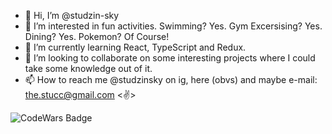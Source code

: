 - 👋 Hi, I’m @studzin-sky
- 👀 I’m interested in fun activities. Swimming? Yes. Gym Excersising? Yes. Dining? Yes. Pokemon? Of Course!
- 🌱 I’m currently learning React, TypeScript and Redux.
- 💞️ I’m looking to collaborate on some interesting projects where I could take some knowledge out of it.
- 📫 How to reach me @studzinsky on ig, here (obvs) and maybe e-mail: the.stucc@gmail.com <✌️>

<img alt="CodeWars Badge" src="https://www.codewars.com/users/studzin-sky/badges/small">

<!---
studzin-sky/studzin-sky is a ✨ special ✨ repository because its `README.md` (this file) appears on your GitHub profile.
You can click the Preview link to take a look at your changes.
--->
